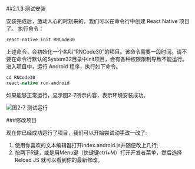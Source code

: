 ##2.1.3 测试安装

安装完成后，激动人心的时刻来的，我们可以在命令行中创建 React Native 项目了。
执行命令：
```py
react-native init RNCode30
```
上述命令，会初始化一个名叫“RNCode30”的项目。该命令需要一段时间。请不要在命令行默认的System32目录中init项目，会有各种权限限制导致不能运行。
进入项目中，运行 Android 程序，执行如下命令。
```gradle
cd RNCode30
react-native run-android
```
如果能够正常运行，显示图2-7所示内容，表示环境安装成功。

![](/assets/图2-7.png)图2-7 测试运行

###修改项目

现在你已经成功运行了项目，我们可以开始尝试动手改一改了:
1. 使用你喜欢的文本编辑器打开index.android.js并随便改上几行;
2. 按两下R键，或是用Menu键（快键键ctrl+M）打开开发者菜单，然后选择 Reload JS 就可以看到你的最新修改。